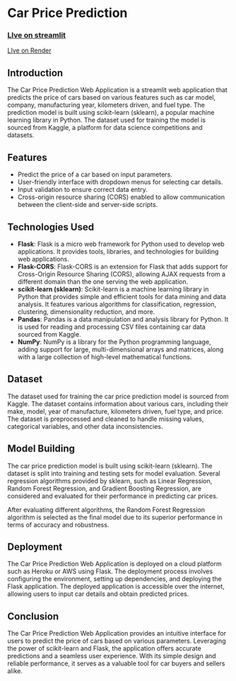 # Car Price Prediction
### [LIve on streamlit](https://driveprice--machine-learning-for-car-valuation.streamlit.app/) <br>
[LIve on Render](https://driveprice-machine-learning-for-car.onrender.com/)
## Introduction

The Car Price Prediction Web Application is a streamlit web application that predicts the price of cars based on various features such as car model, company, manufacturing year, kilometers driven, and fuel type. The prediction model is built using scikit-learn (sklearn), a popular machine learning library in Python. The dataset used for training the model is sourced from Kaggle, a platform for data science competitions and datasets.

## Features

- Predict the price of a car based on input parameters.
- User-friendly interface with dropdown menus for selecting car details.
- Input validation to ensure correct data entry.
- Cross-origin resource sharing (CORS) enabled to allow communication between the client-side and server-side scripts.

## Technologies Used

- **Flask**: Flask is a micro web framework for Python used to develop web applications. It provides tools, libraries, and technologies for building web applications.
- **Flask-CORS**: Flask-CORS is an extension for Flask that adds support for Cross-Origin Resource Sharing (CORS), allowing AJAX requests from a different domain than the one serving the web application.
- **scikit-learn (sklearn)**: Scikit-learn is a machine learning library in Python that provides simple and efficient tools for data mining and data analysis. It features various algorithms for classification, regression, clustering, dimensionality reduction, and more.
- **Pandas**: Pandas is a data manipulation and analysis library for Python. It is used for reading and processing CSV files containing car data sourced from Kaggle.
- **NumPy**: NumPy is a library for the Python programming language, adding support for large, multi-dimensional arrays and matrices, along with a large collection of high-level mathematical functions.

## Dataset

The dataset used for training the car price prediction model is sourced from Kaggle. The dataset contains information about various cars, including their make, model, year of manufacture, kilometers driven, fuel type, and price. The dataset is preprocessed and cleaned to handle missing values, categorical variables, and other data inconsistencies.

## Model Building

The car price prediction model is built using scikit-learn (sklearn). The dataset is split into training and testing sets for model evaluation. Several regression algorithms provided by sklearn, such as Linear Regression, Random Forest Regression, and Gradient Boosting Regression, are considered and evaluated for their performance in predicting car prices.

After evaluating different algorithms, the Random Forest Regression algorithm is selected as the final model due to its superior performance in terms of accuracy and robustness.

## Deployment

The Car Price Prediction Web Application is deployed on a cloud platform such as Heroku or AWS using Flask. The deployment process involves configuring the environment, setting up dependencies, and deploying the Flask application. The deployed application is accessible over the internet, allowing users to input car details and obtain predicted prices.

## Conclusion

The Car Price Prediction Web Application provides an intuitive interface for users to predict the price of cars based on various parameters. Leveraging the power of scikit-learn and Flask, the application offers accurate predictions and a seamless user experience. With its simple design and reliable performance, it serves as a valuable tool for car buyers and sellers alike.
